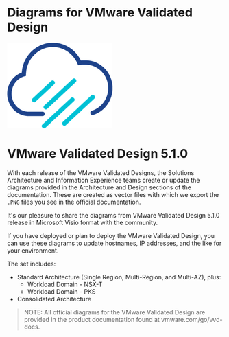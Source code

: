 
# Diagrams for VMware Validated Design

![Rainpole](icon.png)

# VMware Validated Design 5.1.0

With each release of the VMware Validated Designs, the Solutions Architecture and Information Experience teams create or update the diagrams provided in the Architecture and Design sections of the documentation. These are created as vector files with which we export the `.PNG` files you see in the official documentation.

It's our pleasure to share the diagrams from VMware Validated Design 5.1.0 release in Microsoft Visio format with the community. 

If you have deployed or plan to deploy the VMware Validated Design, you can use these diagrams to update hostnames, IP addresses, and the like for your environment.

The set includes:

* Standard Architecture (Single Region, Multi-Region, and Multi-AZ), plus:
    * Workload Domain - NSX-T
    * Workload Domain - PKS
* Consolidated Architecture

> NOTE: All official diagrams for the VMware Validated Design are provided in the product documentation found at vmware.com/go/vvd-docs.


